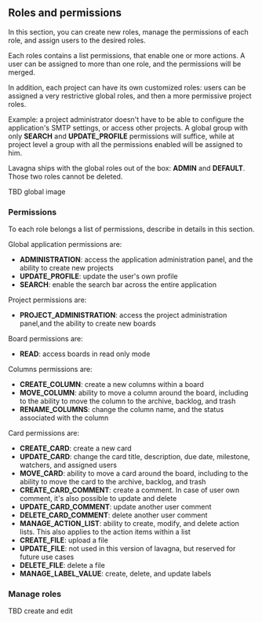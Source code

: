 ## Roles and permissions

In this section, you can create new roles, manage the permissions of each role, and assign users to the desired roles.

Each roles contains a list permissions, that enable one or more actions. A user can be assigned to more than one role, and the permissions will be merged.

In addition, each project can have its own customized roles: users can be assigned a very restrictive global roles, and then a more permissive project roles.

Example: a project administrator doesn't have to be able to configure the application's SMTP settings, or access other projects. A global group with only **SEARCH** and **UPDATE_PROFILE** permissions will suffice, while at project level a group with all the permissions enabled will be assigned to him.

Lavagna ships with the global roles out of the box: **ADMIN** and **DEFAULT**. Those two roles cannot be deleted.

TBD global image

### Permissions

To each role belongs a list of permissions, describe in details in this section.

Global application permissions are:

* **ADMINISTRATION**: access the application administration panel, and the ability to create new projects
* **UPDATE_PROFILE**: update the user's own profile
* **SEARCH**: enable the search bar across the entire application

Project permissions are:

* **PROJECT_ADMINISTRATION**: access the project administration panel,and the ability to create new boards

Board permissions are:

* **READ**: access boards in read only mode

Columns permissions are:

* **CREATE_COLUMN**: create a new columns within a board
* **MOVE_COLUMN**: ability to move a column around the board, including to the ability to move the column to the archive, backlog, and trash
* **RENAME_COLUMNS**: change the column name, and the status associated with the column

Card permissions are:

* **CREATE_CARD**: create a new card
* **UPDATE_CARD**: change the card title, description, due date, milestone, watchers, and assigned users
* **MOVE_CARD**: ability to move a card around the board, including to the ability to move the card to the archive, backlog, and trash
* **CREATE_CARD_COMMENT**: create a comment. In case of user own comment, it's also possible to update and delete
* **UPDATE_CARD_COMMENT**: update another user comment
* **DELETE_CARD_COMMENT**: delete another user comment
* **MANAGE_ACTION_LIST**: ability to create, modify, and delete action lists. This also applies to the action items within a list
* **CREATE_FILE**: upload a file
* **UPDATE_FILE**: not used in this version of lavagna, but reserved for future use cases
* **DELETE_FILE**: delete a file
* **MANAGE_LABEL_VALUE**: create, delete, and update labels

### Manage roles

TBD create and edit
